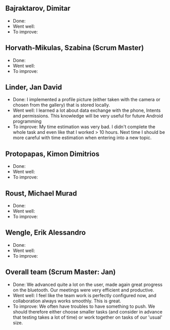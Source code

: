 ## Bajraktarov, Dimitar
- Done:
- Went well:
- To improve:

## Horvath-Mikulas, Szabina (Scrum Master)
- Done:
- Went well:
- To improve:

## Linder, Jan David
- Done: I implemented a profile picture (either taken with the camera or chosen from the gallery) that is stored locally.
- Went well: I learned a lot about data exchange with the phone, Intents and permissions. This knowledge will be very useful for future Android programming
- To improve: My time estimation was very bad. I didn't complete the whole task and even like that I worked > 10 hours. Next time I should be more careful with time estimation when entering into a new topic.

## Protopapas, Kimon Dimitrios
- Done:
- Went well:
- To improve:

## Roust, Michael Murad
- Done:
- Went well:
- To improve:

## Wengle, Erik Alessandro
- Done:
- Went well:
- To improve:

## Overall team (Scrum Master: Jan)
- Done: We advanced quite a lot on the user, made again great progress on the bluetooth. Our meetings were very efficient and productive.
- Went well: I feel like the team work is perfectly configured now, and collaboration always works smoothly. This is great.
- To improve: We often have troubles to have something to push. We should therefore either choose smaller tasks (and consider in advance that testing takes a lot of time) or work together on tasks of our 'usual' size.
